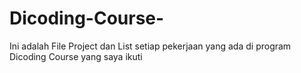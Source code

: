 # Dicoding-Course-
Ini adalah File Project dan List setiap pekerjaan yang ada di program Dicoding Course yang saya ikuti
